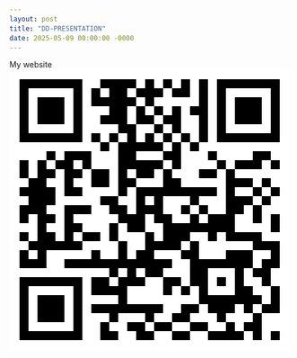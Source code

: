 ```yaml
---
layout: post
title: "DD-PRESENTATION"
date: 2025-05-09 00:00:00 -0000
---
```


My website  
![qr_code](/assets/images/ledemi-github-qr-code.png)
